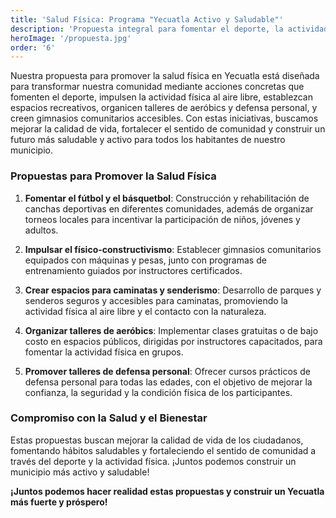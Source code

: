 ```yaml
---
title: 'Salud Física: Programa "Yecuatla Activo y Saludable"'
description: 'Propuesta integral para fomentar el deporte, la actividad física y el bienestar en Yecuatla, promoviendo un estilo de vida saludable y fortaleciendo la comunidad.'
heroImage: '/propuesta.jpg'
order: '6'
---
```


Nuestra propuesta para promover la salud física en Yecuatla está diseñada para transformar nuestra comunidad mediante acciones concretas que fomenten el deporte, impulsen la actividad física al aire libre, establezcan espacios recreativos, organicen talleres de aeróbics y defensa personal, y creen gimnasios comunitarios accesibles. Con estas iniciativas, buscamos mejorar la calidad de vida, fortalecer el sentido de comunidad y construir un futuro más saludable y activo para todos los habitantes de nuestro municipio.

### Propuestas para Promover la Salud Física

1. **Fomentar el fútbol y el básquetbol**: Construcción y rehabilitación de canchas deportivas en diferentes comunidades, además de organizar torneos locales para incentivar la participación de niños, jóvenes y adultos.

2. **Impulsar el físico-constructivismo**: Establecer gimnasios comunitarios equipados con máquinas y pesas, junto con programas de entrenamiento guiados por instructores certificados.

3. **Crear espacios para caminatas y senderismo**: Desarrollo de parques y senderos seguros y accesibles para caminatas, promoviendo la actividad física al aire libre y el contacto con la naturaleza.

4. **Organizar talleres de aeróbics**: Implementar clases gratuitas o de bajo costo en espacios públicos, dirigidas por instructores capacitados, para fomentar la actividad física en grupos.

5. **Promover talleres de defensa personal**: Ofrecer cursos prácticos de defensa personal para todas las edades, con el objetivo de mejorar la confianza, la seguridad y la condición física de los participantes.

### Compromiso con la Salud y el Bienestar

Estas propuestas buscan mejorar la calidad de vida de los ciudadanos, fomentando hábitos saludables y fortaleciendo el sentido de comunidad a través del deporte y la actividad física. ¡Juntos podemos construir un municipio más activo y saludable!  

**¡Juntos podemos hacer realidad estas propuestas y construir un Yecuatla más fuerte y próspero!**
